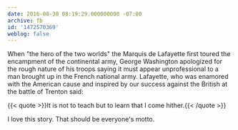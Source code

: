 ```yaml
---
date: 2016-08-30 08:19:29.000000000 -07:00
archive: fb
id: '1472570369'
weblog: false
---
```


When "the hero of the two worlds" the Marquis de Lafayette first toured the encampment of the continental army, George Washington apologized for the rough nature of his troops saying it must appear unprofessional to a man brought up in the French national army. Lafayette, who was enamored with the American cause and inspired by our success against the British at the battle of Trenton said:

{{< quote >}}It is not to teach but to learn that I come hither.{{< /quote >}}

I love this story. That should be everyone's motto.
